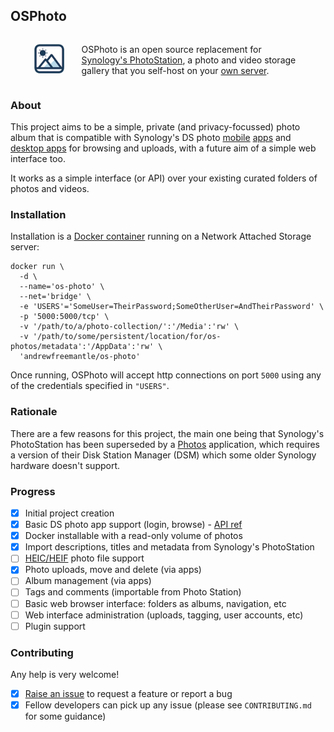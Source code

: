 ## OSPhoto

<div style="display: flex; align-items: center; gap: 2em; width: 85%; margin-left: auto; margin-right: auto;">
  <div>
    <img src="./Docs/OSPhoto-logo-no-background.png" alt="OSPhoto's logo - a flat, 2-dimensional design depicting a large sun in the top left over 2 mountain peaks with a rounded-square border">
  </div>
  <div style="display: flex; flex-direction: column; justify-content: center">
    <p>OSPhoto is an open source replacement for <a href="https://www.synology.com/en-uk/dsm/feature/photo_station">Synology's PhotoStation</a>, a photo and video storage gallery that you self-host on your <a href="https://en.wikipedia.org/wiki/Network-attached_storage">own server</a>.</p>
  </div>
</div>

### About

This project aims to be a simple, private (and privacy-focussed) photo album that is compatible with Synology's DS photo [mobile](https://play.google.com/store/apps/details?id=com.synology.dsphoto) [apps](https://itunes.apple.com/app/ds-photo/id321493106) and [desktop apps](https://www.synology.com/en-uk/dsm/6.2/software_spec/photo_station#affiliated_utility__photo_station_uploader) for browsing and uploads, with a future aim of a simple web interface too.

It works as a simple interface (or API) over your existing curated folders of photos and videos.

### Installation

Installation is a [Docker container](https://hub.docker.com/r/andrewfreemantle/os-photo) running on a Network Attached Storage server:

```shell
docker run \
  -d \
  --name='os-photo' \
  --net='bridge' \
  -e 'USERS'='SomeUser=TheirPassword;SomeOtherUser=AndTheirPassword' \
  -p '5000:5000/tcp' \
  -v '/path/to/a/photo-collection/':'/Media':'rw' \
  -v '/path/to/some/persistent/location/for/os-photos/metadata':'/AppData':'rw' \
  'andrewfreemantle/os-photo'
```

Once running, OSPhoto will accept http connections on port `5000` using any of the credentials specified in `"USERS"`.

### Rationale

There are a few reasons for this project, the main one being that Synology's PhotoStation has been superseded by a [Photos](https://www.synology.com/en-uk/dsm/feature/photos) application, which requires a version of their Disk Station Manager (DSM) which some older Synology hardware doesn't support.

### Progress

- [x] Initial project creation
- [x] Basic DS photo app support (login, browse) - [API ref](https://github.com/jamesbo13/syno-photostation-api)
- [x] Docker installable with a read-only volume of photos
- [x] Import descriptions, titles and metadata from Synology's PhotoStation
- [ ] [HEIC/HEIF](https://en.wikipedia.org/wiki/High_Efficiency_Image_File_Format) photo file support
- [x] Photo uploads, move and delete (via apps)
- [ ] Album management (via apps)
- [ ] Tags and comments (importable from Photo Station)
- [ ] Basic web browser interface: folders as albums, navigation, etc
- [ ] Web interface administration (uploads, tagging, user accounts, etc)
- [ ] Plugin support

### Contributing

Any help is very welcome!

- [x] [Raise an issue](https://github.com/AndrewFreemantle/OSPhoto/issues) to request a feature or report a bug
- [x] Fellow developers can pick up any issue (please see `CONTRIBUTING.md` for some guidance)
